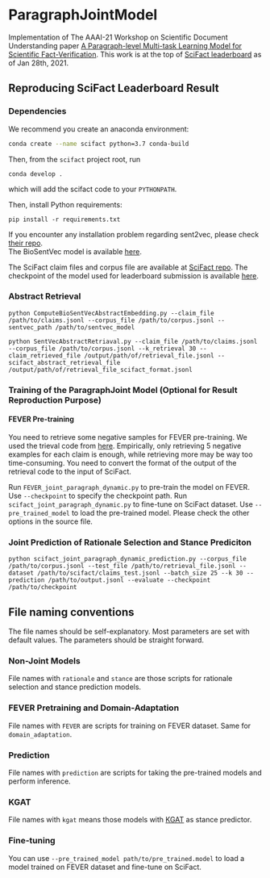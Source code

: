# ParagraphJointModel
Implementation of The AAAI-21 Workshop on Scientific Document Understanding paper [A Paragraph-level Multi-task Learning Model for Scientific Fact-Verification](https://arxiv.org/abs/2012.14500). This work is at the top of [SciFact leaderboard](https://leaderboard.allenai.org/scifact/submissions/public) as of Jan 28th, 2021.

## Reproducing SciFact Leaderboard Result
### Dependencies

We recommend you create an anaconda environment:
```bash
conda create --name scifact python=3.7 conda-build
```
Then, from the `scifact` project root, run
```
conda develop .
```
which will add the scifact code to your `PYTHONPATH`.

Then, install Python requirements:
```
pip install -r requirements.txt
```
If you encounter any installation problem regarding sent2vec, please check [their repo](https://github.com/epfml/sent2vec).  
The BioSentVec model is available [here](https://github.com/ncbi-nlp/BioSentVec#biosentvec).

The SciFact claim files and corpus file are available at [SciFact repo](https://github.com/allenai/scifact).
The checkpoint of the model used for leaderboard submission is available [here](https://drive.google.com/file/d/1hMrQzFe1EaJpCN9s3pF27Wu3amBbekiI/view?usp=sharing).

### Abstract Retrieval
```
python ComputeBioSentVecAbstractEmbedding.py --claim_file /path/to/claims.jsonl --corpus_file /path/to/corpus.jsonl --sentvec_path /path/to/sentvec_model

python SentVecAbstractRetriaval.py --claim_file /path/to/claims.jsonl --corpus_file /path/to/corpus.jsonl --k_retrieval 30 --claim_retrieved_file /output/path/of/retrieval_file.jsonl --scifact_abstract_retrieval_file /output/path/of/retrieval_file_scifact_format.jsonl
```

### Training of the ParagraphJoint Model (Optional for Result Reproduction Purpose)
#### FEVER Pre-training
You need to retrieve some negative samples for FEVER pre-training. We used the trieval code from [here](https://github.com/sheffieldnlp/fever-naacl-2018). Empirically, only retrieving 5 negative examples for each claim is enough, while retrieving more may be way too time-consuming. You need to convert the format of the output of the retrieval code to the input of SciFact.

Run `FEVER_joint_paragraph_dynamic.py` to pre-train the model on FEVER. Use `--checkpoint` to specify the checkpoint path. Run `scifact_joint_paragraph_dynamic.py` to fine-tune on SciFact dataset. Use `--pre_trained_model` to load the pre-trained model. Please check the other options in the source file.

### Joint Prediction of Rationale Selection and Stance Prediciton
```
python scifact_joint_paragraph_dynamic_prediction.py --corpus_file /path/to/corpus.jsonl --test_file /path/to/retrieval_file.jsonl --dataset /path/to/scifact/claims_test.jsonl --batch_size 25 --k 30 --prediction /path/to/output.jsonl --evaluate --checkpoint /path/to/checkpoint
```

## File naming conventions
The file names should be self-explanatory. Most parameters are set with default values. The parameters should be straight forward.

### Non-Joint Models
File names with `rationale` and `stance` are those scripts for rationale selection and stance prediction models.

### FEVER Pretraining and Domain-Adaptation
File names with `FEVER` are scripts for training on FEVER dataset. Same for `domain_adaptation`.

### Prediction
File names with `prediction` are scripts for taking the pre-trained models and perform inference.

### KGAT
File names with `kgat` means those models with [KGAT](https://github.com/xiangwang1223/knowledge_graph_attention_network) as stance predictor.

### Fine-tuning
You can use `--pre_trained_model path/to/pre_trained.model` to load a model trained on FEVER dataset and fine-tune on SciFact.


